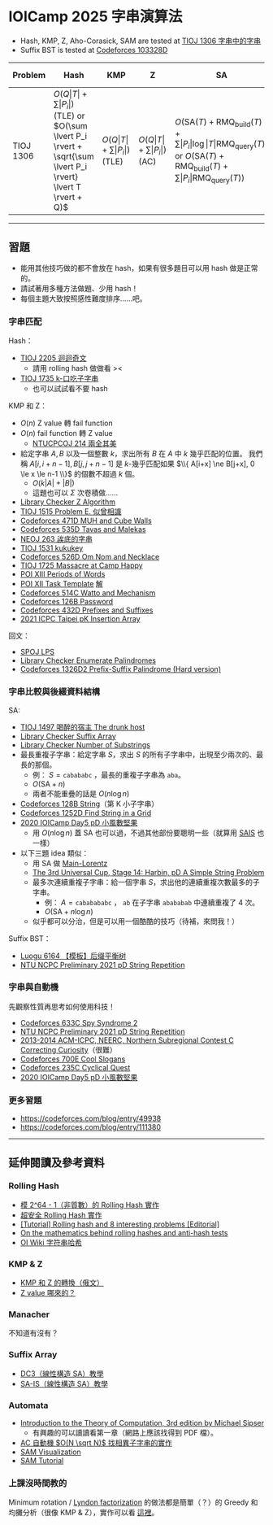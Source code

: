 # IOICamp 2025 字串演算法

- Hash, KMP, Z, Aho-Corasick, SAM are tested at [TIOJ 1306 字串中的字串](https://tioj.ck.tp.edu.tw/problems/1306)
- Suffix BST is tested at [Codeforces 103328D](https://codeforces.com/problemset/gymProblem/103328/D)

| Problem | Hash | KMP  | Z   | SA  | Aho-Corasick | SAM |
| ------- | ---- | ---- | --- | --- | ------------ | --- |
| TIOJ 1306 | $O(Q \lvert T \rvert + \sum \lvert P_i \rvert)$ (TLE) or $O(\sum \lvert P_i \rvert + \sqrt{\sum \lvert P_i \rvert} \lvert T \rvert + Q)$ | $O(Q \lvert T \rvert + \sum \lvert P_i \rvert)$ (TLE) | $O(Q \lvert T \rvert + \sum \lvert P_i \rvert)$ (AC) | $O(\text{SA}(T) + \text{RMQ}_\text{build}(T) + \sum \lvert P_i \rvert \log \lvert T \rvert \text{RMQ}_\text{query}(T))$ or $O(\text{SA}(T) + \text{RMQ}_\text{build}(T) + \sum \lvert P_i \rvert \text{RMQ}_\text{query}(T))$ | $O(\lvert T \rvert + \sum \lvert P_i \rvert)$ | $O(\lvert T \rvert + \sum \lvert P_i \rvert)$ |

---

## 習題

- 能用其他技巧做的都不會放在 hash，如果有很多題目可以用 hash 做是正常的。
- 請試著用多種方法做題、少用 hash！
- 每個主題大致按照感性難度排序……吧。


### 字串匹配

Hash：
- [TIOJ 2205 迴迴奇文](https://tioj.ck.tp.edu.tw/problems/2205)
    - 請用 rolling hash 做做看 ><
- [TIOJ 1735 k-口吃子字串](https://tioj.ck.tp.edu.tw/problems/1735)
    - 也可以試試看不要 hash

KMP 和 Z：
- $O(n)$ Z value 轉 fail function
- $O(n)$ fail function 轉 Z value
    - [NTUCPCOJ 214 兩全其美](https://oj.ntucpc.org/problems/214)
- 給定字串 $A, B$ 以及一個整數 $k$，求出所有 $B$ 在 $A$ 中 $k$ 幾乎匹配的位置。
    我們稱 $A[i, i+n-1], B[j, j+n-1]$ 是 $k$-幾乎匹配如果 $\\{ A[i+x] \ne B[j+x], 0 \le x \le n-1 \\}$ 的個數不超過 $k$ 個。
    - $O(k \lvert A \rvert + \lvert B \rvert)$
    - 這題也可以 $\Sigma$ 次卷積做……
- [Library Checker Z Algorithm](https://judge.yosupo.jp/problem/zalgorithm)
- [TIOJ 1515 Problem E. 似曾相識](https://tioj.ck.tp.edu.tw/problems/1515)
- [Codeforces 471D MUH and Cube Walls](https://codeforces.com/problemset/problem/471/D)
- [Codeforces 535D Tavas and Malekas](https://codeforces.com/problemset/problem/535/D)
- [NEOJ 263 誒底的字串](https://neoj.sprout.tw/problem/263)
- [TIOJ 1531 kukukey](https://tioj.ck.tp.edu.tw/problems/1531)
- [Codeforces 526D Om Nom and Necklace](https://codeforces.com/problemset/problem/526/D)
- [TIOJ 1725 Massacre at Camp Happy](https://tioj.ck.tp.edu.tw/problems/1725)
- [POI XIII Periods of Words](https://loj.ac/p/10046)
- [POI XII Task Template](https://szkopul.edu.pl/problemset/problem/PT4yHRX9Mmz85ndhNPGCi_WB/site/?key=statement) [解](https://cbdcoding.blogspot.com/2015/07/poi-12-stage-2-template.html)
- [Codeforces 514C Watto and Mechanism](https://codeforces.com/problemset/problem/514/C)
- [Codeforces 126B Password](https://codeforces.com/problemset/problem/126/B)
- [Codeforces 432D Prefixes and Suffixes](https://codeforces.com/problemset/problem/432/D)
- [2021 ICPC Taipei pK Insertion Array](https://codeforces.com/gym/103443/problem/K)

回文：

- [SPOJ LPS](https://www.spoj.com/problems/LPS/)
- [Library Checker Enumerate Palindromes](https://judge.yosupo.jp/problem/enumerate_palindromes)
- [Codeforces 1326D2 Prefix-Suffix Palindrome (Hard version)](https://codeforces.com/problemset/problem/1326/D2)

### 字串比較與後綴資料結構

SA:
- [TIOJ 1497 喝醉的宿主 The drunk host](https://tioj.ck.tp.edu.tw/problems/1497)
- [Library Checker Suffix Array](https://judge.yosupo.jp/problem/suffixarray)
- [Library Checker Number of Substrings](https://judge.yosupo.jp/problem/number_of_substrings)
- 最長重複子字串：給定字串 $S$，求出 $S$ 的所有子字串中，出現至少兩次的、最長的那個。
    - 例： $S = \texttt{cabababc}$ ，最長的重複子字串為 $\texttt{aba}$。
    - $O(\text{SA} + n)$
    - 兩者不能重疊的話是 $O(n \log n)$
- [Codeforces 128B String](https://codeforces.com/problemset/problem/128/B)（第 K 小子字串）
- [Codeforces 1252D Find String in a Grid](https://codeforces.com/problemset/problem/1252/D)
- [2020 IOICamp Day5 pD 小風數堅果](https://oj.ntucpc.org/problems/267)
    - 用 $O(n \log n)$ 蓋 SA 也可以過，不過其他部份要聰明一些（就算用 [SAIS](https://github.com/OmeletWithoutEgg/ckiseki/blob/master/codes/String/SAIS-C%2B%2B20.cpp) 也一樣）
- 以下三題 idea 類似：
    - 用 SA 做 [Main-Lorentz](https://cp-algorithms.com/string/main_lorentz.html)
    - [The 3rd Universal Cup, Stage 14: Harbin, pD A Simple String Problem](https://codeforces.com/gym/105459/problem/D)
    - 最多次連續重複子字串：給一個字串 $S$，求出他的連續重複次數最多的子字串。
        - 例： $A = \texttt{cababababc}$ ， $\texttt{ab}$ 在子字串 $\texttt{abababab}$ 中連續重複了 $4$ 次。
        - $O(\text{SA} + n \log n)$
    - 似乎都可以分治，但是可以用一個酷酷的技巧（待補，來問我！）

Suffix BST：
- [Luogu 6164 【模板】后缀平衡树](https://www.luogu.com.cn/problem/P6164)
- [NTU NCPC Preliminary 2021 pD String Repetition](https://codeforces.com/problemset/gymProblem/103328/D)

### 字串與自動機

先觀察性質再思考如何使用科技！

- [Codeforces 633C Spy Syndrome 2](https://codeforces.com/problemset/problem/633/C)
- [NTU NCPC Preliminary 2021 pD String Repetition](https://codeforces.com/problemset/gymProblem/103328/D)
- [2013-2014 ACM-ICPC, NEERC, Northern Subregional Contest C Correcting Curiosity](https://codeforces.com/gym/100269)（很難）
- [Codeforces 700E Cool Slogans](https://codeforces.com/problemset/problem/700/E)
- [Codeforces 235C Cyclical Quest](https://codeforces.com/problemset/problem/235/C)
- [2020 IOICamp Day5 pD 小風數堅果](https://oj.ntucpc.org/problems/267)

### 更多習題

- https://codeforces.com/blog/entry/49938
- https://codeforces.com/blog/entry/111380

---

## 延伸閱讀及參考資料

###  Rolling Hash
- [模 2^64 - 1（非質數）的 Rolling Hash 實作](https://github.com/kth-competitive-programming/kactl/blob/main/content/strings/Hashing.h)
- [超安全 Rolling Hash 實作](https://github.com/kth-competitive-programming/kactl/blob/main/content/strings/Hashing-codeforces.h)
- [[Tutorial] Rolling hash and 8 interesting problems [Editorial]](https://codeforces.com/blog/entry/60445)
- [On the mathematics behind rolling hashes and anti-hash tests](https://codeforces.com/blog/entry/60442)
- [OI Wiki 字符串哈希](https://oi-wiki.org/string/hash/)

### KMP & Z

- [KMP 和 Z 的轉換（俄文）](https://codeforces.com/blog/entry/9612)
- [Z value 哪來的？](https://codeforces.com/blog/entry/15727?#comment-206325)

### Manacher

不知道有沒有？

### Suffix Array

- [DC3（線性構造 SA）教學](https://raw.githubusercontent.com/vikasawadhiya/DC3-Algorithm/main/DC3AlgorithmTutorial.pdf)
- [SA-IS（線性構造 SA）教學](https://zork.net/~st/jottings/sais.html)

### Automata

- [Introduction to the Theory of Computation, 3rd edition by Michael Sipser](https://math.mit.edu/~sipser/book.html)
    - 有興趣的可以讀讀看第一章（網路上應該找得到 PDF 檔）。
- [AC 自動機 $O(N \sqrt N)$ 找相異子字串的實作](https://github.com/kth-competitive-programming/kactl/blob/main/content/strings/AhoCorasick.h)
- [SAM Visualization](https://kg86.github.io/visds/dist/vis_dawg.html)
- [SAM Tutorial](https://cp-algorithms.com/string/suffix-automaton.html)

### 上課沒時間教的

Minimum rotation / [Lyndon factorization](https://cp-algorithms.com/string/lyndon_factorization.html) 
的做法都是簡單（？）的 Greedy 和均攤分析（很像 KMP & Z），實作可以看 [這裡](https://github.com/fhvirus/kactl-toki/tree/main/content/strings)。
